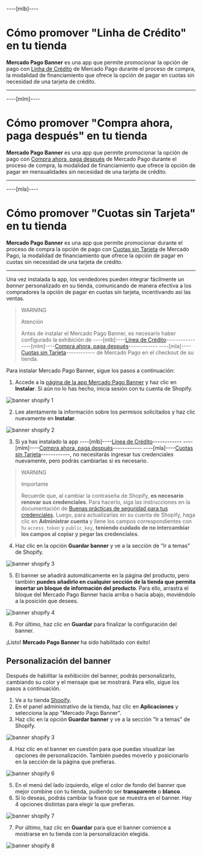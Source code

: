 
----[mlb]----
# Cómo promover "Linha de Crédito" en tu tienda

**Mercado Pago Banner** es una app que permite promocionar  la opción de pago con [Linha de Crédito](/developers/es/docs/shopify/integration-configuration/meses-sin-tarjeta) de Mercado Pago durante el proceso de compra, la modalidad de financiamiento que ofrece la opción de pagar en cuotas sin necesidad de una tarjeta de crédito.

------------
----[mlm]----
# Cómo promover "Compra ahora, paga después" en tu tienda

**Mercado Pago Banner** es una app que permite promocionar  la opción de pago con [Compra ahora, paga después](/developers/pt/docs/shopify/integration-configuration/meses-sin-tarjeta) de Mercado Pago durante el proceso de compra, la modalidad de financiamiento que ofrece la opción de pagar en mensualidades sin necesidad de una tarjeta de crédito.

------------
----[mla]----
# Cómo promover "Cuotas sin Tarjeta" en tu tienda

**Mercado Pago Banner** es una app que permite promocionar durante el proceso de compra la opción de pago con [Cuotas sin Tarjeta](/developers/es/docs/shopify/integration-configuration/meses-sin-tarjeta) de Mercado Pago, la modalidad de financiamiento que ofrece la opción de pagar en cuotas sin necesidad de una tarjeta de crédito.

------------

Una vez instalada la app, los vendedores pueden integrar fácilmente un _banner_ personalizado en su tienda, comunicando de manera efectiva a los compradores la opción de pagar en cuotas sin tarjeta, incentivando así las ventas.

> WARNING
>
> Atención
>
> Antes de instalar el Mercado Pago Banner, es necesario haber configurado la exhibición de ----[mlb]----[Línea de Crédito](/developers/es/docs/shopify/integration-configuration/meses-sin-tarjeta)------------ ----[mlm]----[Compra ahora, paga después](/developers/es/docs/shopify/integration-configuration/meses-sin-tarjeta)------------ ----[mla]----[Cuotas sin Tarjeta](/developers/es/docs/shopify/integration-configuration/meses-sin-tarjeta)------------ de Mercado Pago en el checkout de su tienda.

Para instalar Mercado Pago Banner, sigue los pasos a continuación:

1. Accede a la [página de la app Mercado Pago Banner](https://apps.shopify.com/mercado-pago-antifraud-plus) y haz clic en **Instalar**. Si aún no lo has hecho, inicia sesión con tu cuenta de Shopify.

![banner shopify 1](/images/shopify/banner-1-es.png)

2. Lee atentamente la información sobre los permisos solicitados y haz clic nuevamente en **Instalar**.

![banner shopify 2](/images/shopify/banner-2-es.png)

3. Si ya has instalado la app ----[mlb]----[Línea de Crédito](/developers/es/docs/shopify/integration-configuration/meses-sin-tarjeta)------------ ----[mlm]----[Compra ahora, paga después](/developers/es/docs/shopify/integration-configuration/meses-sin-tarjeta)------------ ----[mla]----[Cuotas sin Tarjeta](/developers/es/docs/shopify/integration-configuration/meses-sin-tarjeta)------------, no necesitarás ingresar tus credenciales nuevamente, pero podrás cambiarlas si es necesario.

> WARNING
>
> Importante
>
> Recuerde que, al cambiar la contraseña de Shopify, **es necesario renovar sus credenciales**. Para hacerlo, siga las instrucciones en la documentación de [Buenas prácticas de seguridad para tus credenciales](/developers/es/docs/shopify/best-practices/credentials-best-practices/secure-credentials). Luego, para actualizarlas en su cuenta de Shopify, haga clic en **Administrar cuenta** y llene los campos correspondientes con tu `access_token` y `public_key`, **teniendo cuidado de no intercambiar los campos al copiar y pegar las credenciales**.

4. Haz clic en la opción **Guardar banner** y ve a la sección de "Ir a temas" de Shopify.

![banner shopify 3](/images/shopify/banner-3-es.png)

5. El banner se añadirá automáticamente en la página del producto, pero también **puedes añadirlo en cualquier sección de la tienda que permita insertar un bloque de información del producto**. Para ello, arrastra el bloque del Mercado Pago Banner hacia arriba o hacia abajo, moviéndolo a la posición que desees.

![banner shopify 4](/images/shopify/banner-4-es.png)

6. Por último, haz clic en **Guardar** para finalizar la configuración del banner.

¡Listo! **Mercado Pago Banner**  ha sido habilitado con éxito!

## Personalización del banner

Después de habilitar la exhibición del banner, podrás personalizarlo, cambiando su color y el mensaje que se mostrará. Para ello, sigue los pasos a continuación.

1. Ve a tu tienda [Shopify](https://accounts.shopify.com/store-login).
2. En el panel administrativo de la tienda, haz clic en **Aplicaciones** y selecciona la app "Mercado Pago Banner".
3. Haz clic en la opción **Guardar banner** y ve a la sección "Ir a temas" de Shopify.

![banner shopify 3](/images/shopify/banner-3-es.png)

4. Haz clic en el banner en cuestión para que puedas visualizar las opciones de personalización. También puedes moverlo y posicionarlo en la sección de la página que prefieras.

![banner shopify 6](/images/shopify/banner-6-es.png)

5. En el menú del lado izquierdo, elige el color de fondo del banner que mejor combine con tu tienda, pudiendo ser **transparente** o **blanco**.
6. Si lo deseas, podrás cambiar la frase que se muestra en el banner. Hay 4 opciones distintas para elegir la que prefieras.

![banner shopify 7](/images/shopify/banner-7-es.png)

7. Por último, haz clic en **Guardar** para que el banner comience a mostrarse en tu tienda con la personalización elegida.

![banner shopify 8](/images/shopify/banner-8-es.png)
